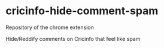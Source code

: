cricinfo-hide-comment-spam
==========================

Repository of the chrome extension

Hide/Reddify comments on Cricinfo that feel like spam
